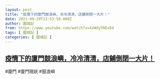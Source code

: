 ```yaml
---
layout: post
title: "疫情下的廈門鼓浪嶼，冷冷清清，店鋪倒閉一大片！"
date: 2021-09-20T13:53:59.000Z
author: 圍城記
from: https://www.youtube.com/watch?v=4zWdyTNEx84
tags: [ 圍城記 ]
categories: [ 圍城記 ]
---
```

<!--1632146039000-->
[疫情下的廈門鼓浪嶼，冷冷清清，店鋪倒閉一大片！](https://www.youtube.com/watch?v=4zWdyTNEx84)
------

<div>
#廈門 #廈門現狀 #鼓浪嶼
</div>
